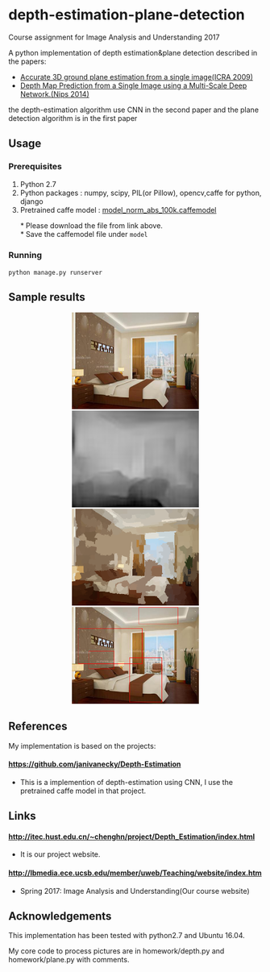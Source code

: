 # depth-estimation-plane-detection
Course assignment for Image Analysis and Understanding 2017

A python implementation of depth estimation&plane detection described in the papers:
* [Accurate 3D ground plane estimation from a single image(ICRA 2009)](http://www-users.cs.umn.edu/~cherian/papers/3dpaperICRA09.pdf) 
* [Depth Map Prediction from a Single Image using a Multi-Scale Deep Network.(Nips 2014)](http://www.cs.nyu.edu/~deigen/depth/depth_nips14.pdf)

the depth-estimation algorithm use CNN in the second paper and the plane detection algorithm  is in the first paper

## Usage

### Prerequisites
1. Python 2.7
2. Python packages : numpy, scipy, PIL(or Pillow), opencv,caffe for python, django
3. Pretrained caffe model : [model_norm_abs_100k.caffemodel](https://dl.dropboxusercontent.com/u/65091385/model_norm_abs_100k.caffemodel)

&nbsp;&nbsp;&nbsp;&nbsp;&nbsp;&nbsp;* Please download the file from link above.  
&nbsp;&nbsp;&nbsp;&nbsp;&nbsp;&nbsp;* Save the caffemodel file under `model`

### Running
```
python manage.py runserver
```

## Sample results

<p align="center">
<img src="media/img.png" height="192px">
<img src="media/depth.png" height="192px">
<br>
<img src="media/avg_color.png" height="192px">
<img src="media/box.png" height="192px">
</p>

## References

My implementation is based on the projects:

#### https://github.com/janivanecky/Depth-Estimation  
* This is a implemention of depth-estimation using CNN, I use the pretrained caffe model in that project. 

## Links

#### http://itec.hust.edu.cn/~chenghn/project/Depth_Estimation/index.html
* It is our project website.

#### http://lbmedia.ece.ucsb.edu/member/uweb/Teaching/website/index.htm
* Spring 2017: Image Analysis and Understanding(Our course website)


## Acknowledgements
This implementation has been tested with python2.7 and Ubuntu 16.04.

My core code to process pictures are in homework/depth.py and homework/plane.py with comments.

